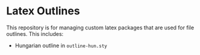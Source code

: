 # Latex Outlines

This repository is for managing custom latex packages that are used for file outlines. This includes:

  - Hungarian outline in `outline-hun.sty`
